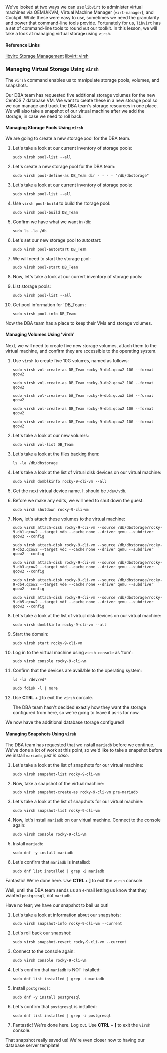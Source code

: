 We've looked at two ways we can use `libvirt` to administer virtual machines via QEMU/KVM, Virtual Machine Manager (`virt-manager`), and Cockpit.  While these were easy to use, sometimes we need the granularity and power that command-line tools provide.  Fortunately for us, `libvirt` has a set of command-line tools to round out our toolkit.  In this lesson, we will take a look at managing virtual storage using `virsh`.

#### Reference Links

[libvirt: Storage Management](https://libvirt.org/storage.html)
[libvirt: virsh](https://libvirt.org/manpages/virsh.html#synopsis)

### Managing Virtual Storage Using `virsh`

The `virsh` command enables us to manipulate storage pools, volumes, and snapshots.

Our DBA team has requested five additional storage volumes for the new CentOS 7 database VM.  We want to create these in a new storage pool so we can manage and track the DBA team's storage resources in one place.  We will also take a snapshot of our virtual machine after we add the storage, in case we need to roll back.

#### Managing Storage Pools Using `virsh`

We are going to create a new storage pool for the DBA team.  

1. Let's take a look at our current inventory of storage pools:
    ```
    sudo virsh pool-list --all
    ```
2. Let's create a new storage pool for the DBA team:
    ```
    sudo virsh pool-define-as DB_Team dir - - - - "/db/dbstorage"
    ```
3. Let's take a look at our current inventory of storage pools:
    ```
    sudo virsh pool-list --all
    ```
4. Use `virsh pool-build` to build the storage pool:
    ```
    sudo virsh pool-build DB_Team
    ```
5. Confirm we have what we want in `/db`:
    ```
    sudo ls -la /db
    ```
6. Let's set our new storage pool to autostart:
    ```
    sudo virsh pool-autostart DB_Team
    ```
7. We will need to start the storage pool:
    ```
    sudo virsh pool-start DB_Team
    ```
8. Now, let's take a look at our current inventory of storage pools:

9. List storage pools:
    ```
    sudo virsh pool-list --all
    ```
10. Get pool information for 'DB_Team':
    ```
    sudo virsh pool-info DB_Team
    ```
Now the DBA team has a place to keep their VMs and storage volumes.

#### Managing Volumes Using 'virsh'

Next, we will need to create five new storage volumes, attach them to the virtual machine, and confirm they are accessible to the operating system.

1. Use `virsh` to create five 10G volumes, named as follows:
    ```
    sudo virsh vol-create-as DB_Team rocky-9-db1.qcow2 10G --format qcow2
    ```
    ```
    sudo virsh vol-create-as DB_Team rocky-9-db2.qcow2 10G --format qcow2
    ```
    ```
    sudo virsh vol-create-as DB_Team rocky-9-db3.qcow2 10G --format qcow2
    ```
    ```
    sudo virsh vol-create-as DB_Team rocky-9-db4.qcow2 10G --format qcow2
    ```
    ```
    sudo virsh vol-create-as DB_Team rocky-9-db5.qcow2 10G --format qcow2
    ```
2. Let's take a look at our new volumes:
    ```
    sudo virsh vol-list DB_Team
    ```
3. Let's take a look at the files backing them:
    ```
    ls -la /db/dbstorage
    ```
4. Let's take a look at the list of virtual disk devices on our virtual machine:
    ```
    sudo virsh domblkinfo rocky-9-cli-vm --all
    ```
5. Get the next virtual device name.  It should be `/dev/vdb`.

6. Before we make any edits, we will need to shut down the guest:
    ```
    sudo virsh shutdown rocky-9-cli-vm
    ```
7. Now, let's attach these volumes to the virtual machine:
    ```
    sudo virsh attach-disk rocky-9-cli-vm --source /db/dbstorage/rocky-9-db1.qcow2 --target vdb --cache none --driver qemu --subdriver qcow2 --config
    ```
    ```
    sudo virsh attach-disk rocky-9-cli-vm --source /db/dbstorage/rocky-9-db2.qcow2 --target vdc --cache none --driver qemu --subdriver qcow2 --config
    ```
    ```
    sudo virsh attach-disk rocky-9-cli-vm --source /db/dbstorage/rocky-9-db3.qcow2 --target vdd --cache none --driver qemu --subdriver qcow2 --config
    ```
    ```
    sudo virsh attach-disk rocky-9-cli-vm --source /db/dbstorage/rocky-9-db4.qcow2 --target vde --cache none --driver qemu --subdriver qcow2 --config
    ```
    ```
    sudo virsh attach-disk rocky-9-cli-vm --source /db/dbstorage/rocky-9-db5.qcow2 --target vdf --cache none --driver qemu --subdriver qcow2 --config
    ```
8. Let's take a look at the list of virtual disk devices on our virtual machine:
    ```
    sudo virsh domblkinfo rocky-9-cli-vm --all
    ```
9. Start the domain:
    ```
    sudo virsh start rocky-9-cli-vm
    ```
10. Log in to the virtual machine using `virsh console` as 'tom':
    ```
    sudo virsh console rocky-9-cli-vm
    ```
11. Confirm that the devices are available to the operating system:
    ```
    ls -la /dev/vd*
    ```
    ```
    sudo fdisk -l | more
    ```
12. Use **CTRL** + **]** to exit the `virsh` console.

    The DBA team hasn't decided exactly how they want the storage configured from here, so we're going to leave it as-is for now.

We now have the additional database storage configured!

#### Managing Snapshots Using `virsh`

The DBA team has requested that we install `mariadb` before we continue.  We've done a lot of work at this point, so we'd like to take a snapshot before we install `mariadb`, *just in case*.

1. Let's take a look at the list of snapshots for our virtual machine:
    ```
    sudo virsh snapshot-list rocky-9-cli-vm
    ```
2. Now, take a snapshot of the virtual machine:
    ```
    sudo virsh snapshot-create-as rocky-9-cli-vm pre-mariadb
    ```
3. Let's take a look at the list of snapshots for our virtual machine:
    ```
    sudo virsh snapshot-list rocky-9-cli-vm
    ```
4. Now, let's install `mariadb` on our virtual machine.  Connect to the console again:
    ```
    sudo virsh console rocky-9-cli-vm
    ```
5. Install `mariadb`:
    ```
    sudo dnf -y install mariadb
    ```
6. Let's confirm that `mariadb` is installed:
    ```
    sudo dnf list installed | grep -i mariadb
    ```
Fantastic!  We're done here.  Use **CTRL** + **]** to exit the `virsh` console.

Well, until the DBA team sends us an e-mail letting us know that they wanted `postgresql`, not `mariadb`.

Have no fear; we have our snapshot to bail us out!

1. Let's take a look at information about our snapshots:
    ```
    sudo virsh snapshot-info rocky-9-cli-vm --current
    ```
2. Let's roll back our snapshot:
    ```
    sudo virsh snapshot-revert rocky-9-cli-vm --current
    ```
3. Connect to the console again:
    ```
    sudo virsh console rocky-9-cli-vm
    ```
4. Let's confirm that `mariadb` is NOT installed:
    ```
    sudo dnf list installed | grep -i mariadb
    ```
5. Install `postgresql`:
    ```
    sudo dnf -y install postgresql
    ```
6. Let's confirm that `postgresql` is installed:
    ```
    sudo dnf list installed | grep -i postgresql
    ```
7. Fantastic!  We're done here.  Log out.  Use **CTRL** + **]** to exit the `virsh` console.

That snapshot really saved us!  We're even closer now to having our database server template!